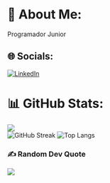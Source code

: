 # 💫 About Me:
Programador Junior


## 🌐 Socials:
[![LinkedIn](https://img.shields.io/badge/LinkedIn-%230077B5.svg?logo=linkedin&logoColor=white)](https://linkedin.com/in/santiago-cárdenas-aldana-a53941311) 
# 📊 GitHub Stats:
![](https://github-readme-stats.vercel.app/api?username=santiago-ca10&theme=dark&hide_border=false&include_all_commits=true&count_private=true)<br/>
![GitHub Streak](https://github-readme-streak-stats.herokuapp.com?user=santiago-ca10&theme=dark&hide_border=true)
![Top Langs](https://github-readme-stats.vercel.app/api/top-langs/?username=santiago-ca10&layout=compact&theme=dark)


### ✍️ Random Dev Quote
![](https://quotes-github-readme.vercel.app/api?type=horizontal&theme=radical)

<!-- Proudly created with GPRM ( https://gprm.itsvg.in ) -->

